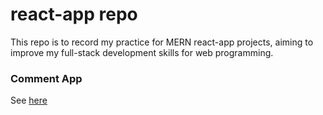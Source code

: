 # react-app repo
This repo is to record my practice for MERN react-app projects, aiming to improve my full-stack development skills for web programming.

### Comment App
See [here](https://github.com/yangfei4/react-app/tree/main/comment-app)
